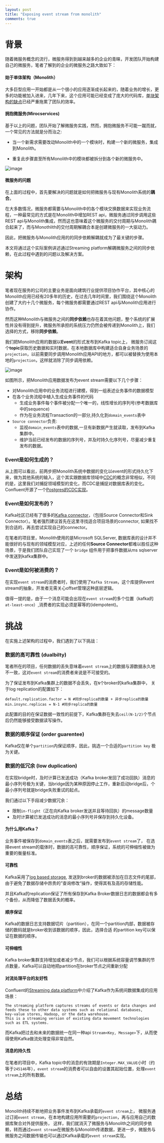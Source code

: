 ```yaml
---
layout: post
title: "Exposing event stream from monolith"
comments: true
---
```

# 背景

随着微服务概念的流行，微服务得到到越来越多的企业的青睐，开发团队开始构建自己的微服务，笔者了解到的企业的微服务之路大致如下：

#### 始于单体架构（Monolith）
大多巨型应用一开始都是从一个很小的应用逐渐成长起来的，随着业务的增长，更多的功能被加入进来，几年下来，这个应用可能已经变成了庞大的代码库，[单块架构的缺点](http://www.infoq.com/cn/articles/analysis-the-architecture-of-microservice-part-01)已经严重拖累了团队的效率。

#### 拥抱微服务(Mirocservices)
基于以上的问题，团队开始了解微服务实践，然而，拥抱微服务不可能一蹴而就，一个常见的方法就是分而治之:

- 当一个新需求需要改动Monolith中的一个模块时，构建一个新的微服务，集成到Monolith。

- 重复此步骤直至所有Monolith中的模块都被拆分到各个新的微服务中。

![image](/images/single-monolith-revolution.png)

#### 微服务的问题
在上面的过程中，首先要解决的问题就是如何把微服务与现有Monolith系统的**耦合**。

在大多数情况，微服务都需要与Monolith中的各个模块交换数据来实现业务流程，一种最常见的方式是在Monolith中增加REST api，微服务通过同步调用这些REST api与Monolith集成，然而这也意味着这个微服务的交付周期与Monolith耦合起来了，而与Monothlith的交付周期解耦合本是创建微服务的一大驱动力。

因此，把微服务与Monolith应用的的同步依赖解耦就成为了最关键的步骤。

本文将通过这个实际案例讲述通过Streaming platform解耦微服务之间的同步依赖，在此过程中遇到的问题以及解决方案。

# 架构
笔者现在服务的公司的主要业务是面向建筑行业提供项目协作平台，其中核心的Monolith应用已经有20多年的历史，在过去几年时间里，我们围绕这个Monolith创建了大约十几个微服务，每个微服务都需要通过REST api与Monolith应用进行协作。

然而这种Monolith与微服务之间的**同步依赖**也存在着其他问题，整个系统的扩展性并没有得到提升，微服务所承担的系统压力仍然会被传递到Monolith上，我们选择的方式，移除**同步依赖**。

我们把Monolith应用的数据以**Event**的形式发布到Kafka topic上， 微服务订阅这个**topic**获取历史数据和实时数据，在本地数据库中构建适合自身业务场景的`projection`，以前需要同步调用Monolith应用API的地方，都可以被替换为使用本地的`projection`，这样就消除了同步调用依赖。

![image](/images/streaming-platform.png)

如图所示，把Monolith应用数据发布为event stream需要以下几个步骤：

- 对Monolith应用中的业务流程进行建模，得到一组表述业务事件的数据模型
- 在各个业务流程中植入生成业务事件的代码
    - 生成业务事件每个事件被分配一个唯一的，线性增长的序列号(参考数据库中的sequence)
    - 作为在业务流程Transaction的一部分,持久化到`domain_events`表中
- `Source connector`负责:
    - 监视`domain_events`表中的数据,一旦有新数据产生就读取，发布到Kafka集群中。
    - 维护当前已经发布的数据的序列号，并及时持久化序列号，尽量减少重复发布的数据。


### Event是如何生成的？
从上图可以看出，前两步把Monolith系统中数据的变化以event的形式持久化下来，做为其他系统的输入，这个其实跟数据库领域中[CDC](https://en.wikipedia.org/wiki/Change_data_capture)的概念非常相似，不同的是，这里我们对捕捉领域模型的变化，而CDC是捕捉对数据库表的变化。Confluent开源了一个[Postgres的CDC实现](https://www.confluent.io/blog/bottled-water-real-time-integration-of-postgresql-and-kafka/)。


### Event是如何发布的？
Kafka社区已经有了很多的[Kafka connector](https://www.confluent.io/product/connectors/)，（包括Source Connector和Sink Connector）。笔者强烈建议首先在这里寻找适合项目场景的connector, 如果找不到合适的，再去尝试实现自己的connector。

在笔者的项目里，Monolith使用的是Microsoft SQLServer, 数据库表的设计并不能很好的与现有的领域模型对应，上述的任何**Source Connector**都难以胜任这种场景，于是我们团队自己实现了一个 `bridge` 组件用于把事件数据从ms sqlserver中发送到kafka集群中。

### Event是如何被消费的？
在实现`event stream`的消费者时，我们使用了`Kafka Stream`，这个库提供event stream的抽象，开发者无需关心offset管理这种底层逻辑。

值得一提的是，由于一个消息可能会出现在`event stream`的多个位置（kafka的`at-least-once`）,消费者的实现必须是幂等的(idempotent)。


# 挑战
在实施上述架构的过程中，我们遇到了以下挑战：
### 数据的高可靠性 (dualbilty)
笔者所在的项目，任何数据的丢失意味着`event stream`上的数据与源数据永久地不一致，这对`event stream`的消费者来说是不可接受的。

为了保证发布到Kafka集群上的数据不会丢失，在`N`个broker的kafka集群中， 关于log replication的配置如下：
```
default.replication.factor = N #同步replica的数量 + 异步replica的数量
min.insync.replicas = N-1 #同步replica的数量
```
此配置的目的在保证数据一致性的前提下，Kafka集群在失去`ceil(N-1/2)`个节点后仍然能够接受数据读写操作。

### 数据的顺序保证 (order guarentee) 
Kafka仅在单个`partition`内保证顺序，因此，挑选一个合适的`partition key` 极为关键。

### 数据的低冗余 (low duplication)
在实现bridge时，及时计算已发送成功（Kafka broker发回了成功回执）消息的最小序列号极为关键，当bridge因为某种原因停止工作，重新启动bridge后，个最小序列号就是bridge失败重试的起点。

我们通过以下手段减少数据冗余：
- 限制`in-flight`（正在向Kafka broker发送并且等待回执）的message数量
- 及时计算被已发送成功的消息的最小序列号并保存到持久化设备。

#### 为什么用Kafka？

业务事件被保存到`domain_events`表之后，就需要发布到`event stream`了， 在选择event stream的载体时，数据的高可靠性，顺序保证，系统的可伸缩性被做为重要的衡量标准。



#### 可靠性
Kafka采用了[log based storage](https://engineering.linkedin.com/distributed-systems/log-what-every-software-engineer-should-know-about-real-time-datas-unifying), 发送到broker的数据被添加在日志文件的尾部，由于避免了数据存储中昂贵的”查询修改“操作，使得其有及高的存储性能。

并且Kafka的replication保证了所有保存到Kafka Broker数据日志的数据都会有多个备份，从而降低了数据丢失的概率。

#### 顺序保证
Kafka的数据日志支持数据切片（partition），在同一个partition内部，数据被存储的数码就是broker收到该数据的顺序，因此，选择合适
的partition key可以保证在数据的顺序。

#### 可伸缩性
Kafka broker集群支持增加或者减少节点，我们可以根据系统容量调节集群的节点数量，Kafka可以自动地把partition在broker节点之间重新分配

#### 对流处理平台的友好性
Confluent的[Streaming data platform](https://www.confluent.io/blog/stream-data-platform-1/)中介绍了Kafka作为系统间数据集成的应用场景：
```
The streaming platform captures streams of events or data changes and 
feeds these to other data systems such as relational databases, 
key-value stores, Hadoop, or the data warehouse. 
This is a streaming version of existing data movement technologies such as ETL systems.
```
而Kafka把过去和未来的数据统一在同一种api `Stream<Key, Message>`下，从而使得使用Kafka做流处理变得非常自然。

#### 消息的持久性
在笔者的项目中，Kafka topic中的消息的有效期是`Integer.MAX_VALUE`小时（约等于`245146`年），`event stream`的消费者可以自由的设置其起始位置，处理`event stream`上的所有数据。

# 总结
Monolith持续不断地把业务事件发布到Kafka承载的`event stream`上， 微服务通过订阅`event stream`，在本地构建应用所需要的`projection`，再与应用自己的数据库聚合对外提供服务，
这样，我们就消灭了微服务与Monolith之间的同步依赖，转而通过`event stream`在微服务与Monolith传递数据，更进一步，微服务与微服务之间数据传输也可以通过Kafka承载的`event stream`实现。
